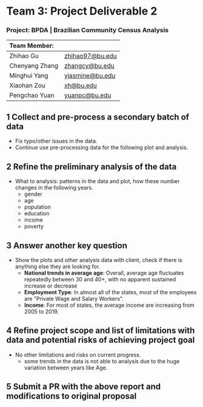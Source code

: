 # Team 3: Project Deliverable 2

### Project: BPDA | Brazilian Community Census Analysis

| Team Member:   |                 |
|:-------------- | --------------- |
| Zhihao Gu      | zhihao97@bu.edu |
| Chenyang Zhang | zhangcy@bu.edu  |
| Minghui Yang   | yjasmine@bu.edu |
| Xiaohan Zou    | xh@bu.edu       |
| Pengchao Yuan  | yuanpc@bu.edu   |

## 1 Collect and pre-process a secondary batch of data

* Fix typo/other issues in the data.
* Continue use pre-processing data for the following plot and analysis.

## 2 Refine the preliminary analysis of the data

* What to analysis: patterns in the data and plot,  how these number changes in the following years.
  * gender
  * age
  * population
  * education
  * income
  * poverty


## 3 Answer another key question

* Show the plots and other analysis data with client, check if there is anything else they are looking for.
  * **National trends in average age**: Overall, average age fluctuates repeatedly between 30 and 40+, with no apparent sustained increase or decrease
  * **Employment Type**: In almost all of the states, most of the employees are "Private Wage and Salary Workers".
  * **Income**: For most of states, the average income are increasing from 2005 to 2019. 


## 4 Refine project scope and list of limitations with data and potential risks of achieving project goal

* No other limitations and risks on current progress.
  * some trends in the data is not able to analysis due to the huge variation between years like Age.

## 5 Submit a PR with the above report and modifications to original proposal

